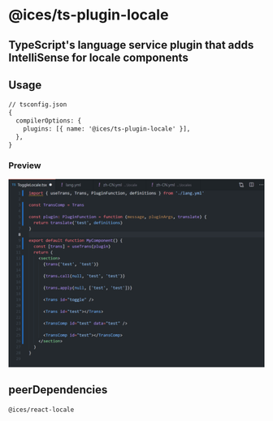 # @ices/ts-plugin-locale

## TypeScript's language service plugin that adds IntelliSense for locale components

## Usage

```json5
// tsconfig.json
{
  compilerOptions: {
    plugins: [{ name: '@ices/ts-plugin-locale' }],
  },
}
```

### Preview

![preview](https://raw.githubusercontent.com/icesjs/ts-plugin-locale/master/preview.gif)

## peerDependencies

```text
@ices/react-locale
```
